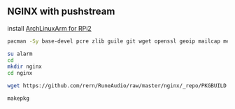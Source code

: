 NGINX with pushstream
---

install [ArchLinuxArm for RPi2](https://github.com/rern/RuneAudio/tree/master/ArchLinuxArm)

```sh
pacman -Sy base-devel pcre zlib guile git wget openssl geoip mailcap mercurial perl-gd perl-io-socket-ssl perl-fcgi perl-cache-memcached memcached ffmpeg

su alarm
cd
mkdir nginx
cd nginx

wget https://github.com/rern/RuneAudio/raw/master/nginx/_repo/PKGBUILD

makepkg
```
